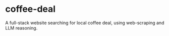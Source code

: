 # coffee-deal
A full-stack website searching for local coffee deal, using web-scraping and LLM reasoning.
